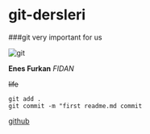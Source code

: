 # git-dersleri
###git very important for us

![git](https://assets-cdn.github.com/images/modules/open_graph/github-octocat.png)

**Enes Furkan**
*FIDAN*

~~life~~

`git add .`<br/>
`git commit -m "first readme.md commit`

[github](https://github.com/)
